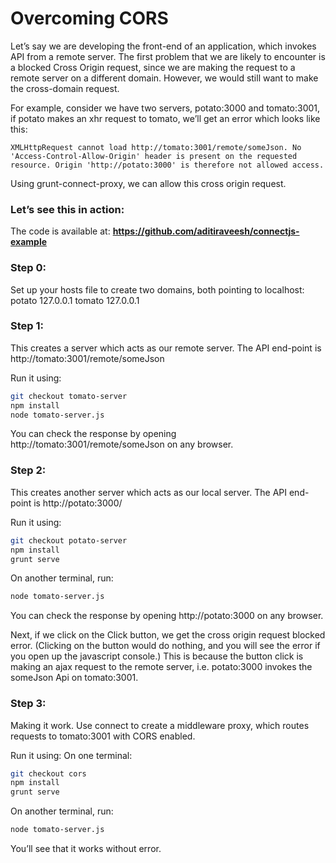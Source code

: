 # Overcoming CORS

Let’s say we are developing the front-end of an application, which invokes API from a remote server. The first problem that we are likely to encounter is a blocked Cross Origin request, since we are making the request to a remote server on a different domain. However, we would still want to make the cross-domain request.

For example, consider we have two servers, potato:3000 and tomato:3001, if potato makes an xhr request to tomato, we’ll get an error which looks like this:
```error
XMLHttpRequest cannot load http://tomato:3001/remote/someJson. No 'Access-Control-Allow-Origin' header is present on the requested resource. Origin 'http://potato:3000' is therefore not allowed access.
```

Using grunt-connect-proxy, we can allow this cross origin request.

### Let’s see this in action:

The code is available at: **https://github.com/aditiraveesh/connectjs-example**

### Step 0:
Set up your hosts file to create two domains, both pointing to localhost:
potato 127.0.0.1
tomato 127.0.0.1

### Step 1:
This creates a server which acts as our remote server.
The API end-point is http://tomato:3001/remote/someJson

Run it using:
```sh
git checkout tomato-server
npm install
node tomato-server.js
```
You can check the response by opening http://tomato:3001/remote/someJson on any browser.

### Step 2:
This creates another server which acts as our local server.
The API end-point is http://potato:3000/

Run it using:
```sh
git checkout potato-server
npm install
grunt serve
```
On another terminal, run:
```sh
node tomato-server.js
```
You can check the response by opening http://potato:3000 on any browser.

Next, if we click on the Click button, we get the cross origin request blocked error. (Clicking on the button would do nothing, and you will see the error if you open up the javascript console.)
This is because the button click is making an ajax request to the remote server, i.e. potato:3000 invokes the someJson Api on tomato:3001.

### Step 3:
Making it work.
Use connect to create a middleware proxy, which routes requests to tomato:3001 with CORS enabled.

Run it using:
On one terminal:
```sh
git checkout cors
npm install
grunt serve
```
On another terminal, run:
```sh
node tomato-server.js
```
You’ll see that it works without error.

